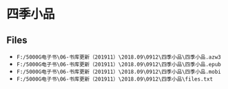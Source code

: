 # 四季小品

## Files

- `F:/5000G电子书\06-书库更新（201911）\2018.09\0912\四季小品\四季小品.azw3`
- `F:/5000G电子书\06-书库更新（201911）\2018.09\0912\四季小品\四季小品.epub`
- `F:/5000G电子书\06-书库更新（201911）\2018.09\0912\四季小品\四季小品.mobi`
- `F:/5000G电子书\06-书库更新（201911）\2018.09\0912\四季小品\files.txt`
